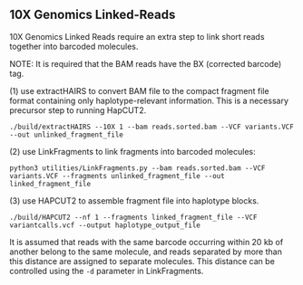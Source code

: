 
## 10X Genomics Linked-Reads

10X Genomics Linked Reads require an extra step to link short reads together into barcoded molecules.

NOTE: It is required that the BAM reads have the BX (corrected barcode) tag.

(1) use extractHAIRS to convert BAM file to the compact fragment file format containing only haplotype-relevant information. This is a necessary precursor step to running HapCUT2.
```
./build/extractHAIRS --10X 1 --bam reads.sorted.bam --VCF variants.VCF --out unlinked_fragment_file
```
(2) use LinkFragments to link fragments into barcoded molecules:
```
python3 utilities/LinkFragments.py --bam reads.sorted.bam --VCF variants.VCF --fragments unlinked_fragment_file --out linked_fragment_file
```
(3) use HAPCUT2 to assemble fragment file into haplotype blocks.
```
./build/HAPCUT2 --nf 1 --fragments linked_fragment_file --VCF variantcalls.vcf --output haplotype_output_file
```

It is assumed that reads with the same barcode occurring within 20 kb of another belong to the same molecule, and reads separated by more than this distance are assigned to separate molecules. This distance can be controlled using the ```-d``` parameter in LinkFragments.

